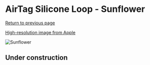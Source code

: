 # AirTag Silicone Loop - Sunflower

[Return to previous page](/airtag)

[High-resolution image from Apple](https://store.storeimages.cdn-apple.com/8756/as-images.apple.com/is/MK0W3?wid=4500&hei=4500&fmt=png)

<div style="width: 512px"><img src="/almost_uncompressed/MK0W3.webp" alt="Sunflower"></div>

## Under construction
